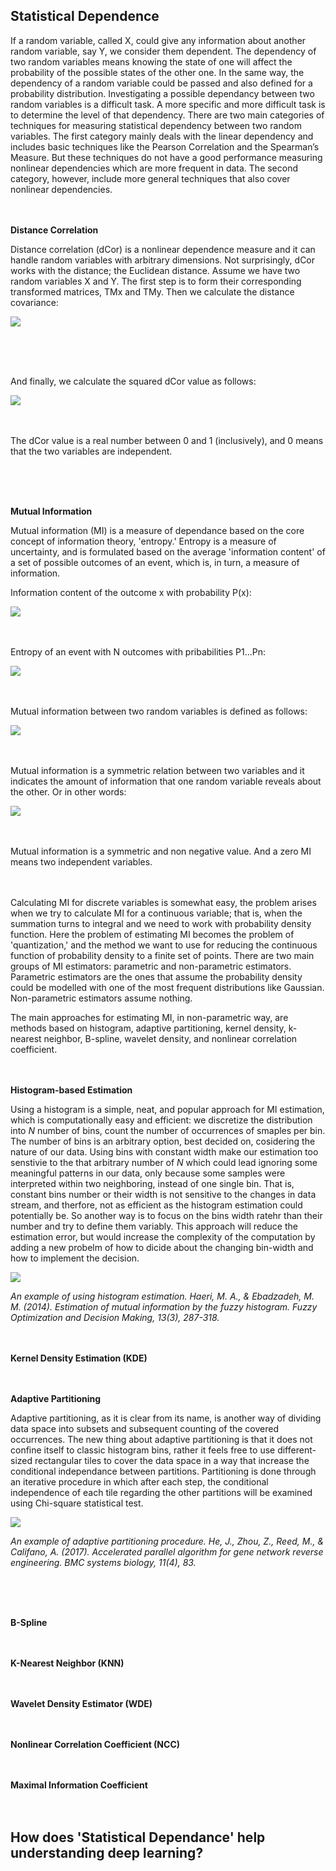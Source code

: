 Statistical Dependence
----------------------
If a random variable, called X, could give any information about another random variable, say Y, we consider them dependent. The dependency of two random variables means knowing the state of one will affect the probability of the possible states of the other one. In the same way, the dependency of a random variable could be passed and also defined for a probability distribution.
Investigating a possible dependancy between two random variables is a difficult task. A more specific and more difficult task is to determine the level of that dependency. There are two main categories of techniques for measuring statistical dependency between two random variables. The first category mainly deals with the linear dependency and includes basic techniques like the Pearson Correlation and the Spearman’s Measure. But these techniques do not have a good performance measuring nonlinear dependencies which are more frequent in data.
The second category, however, include more general techniques that also cover nonlinear dependencies.
</br> 
</br> 
</br> 

**Distance Correlation**

Distance correlation (dCor) is a nonlinear dependence measure and it can handle random variables with arbitrary dimensions. Not surprisingly, dCor works with the distance; the Euclidean distance. Assume we have two random variables X and Y. The first step is to form their corresponding transformed matrices, TMx and TMy. Then we calculate the distance covariance:

![](https://user-images.githubusercontent.com/27868570/51983505-1ad0d280-2499-11e9-9890-bfaf186753c3.png)

</br> 
</br> 
</br> 

And finally, we calculate the squared dCor value as follows:

![](https://user-images.githubusercontent.com/27868570/51983850-0e00ae80-249a-11e9-9751-908f8e677a49.png)
</br> 
</br> 
</br> 

The dCor value is a real number between 0 and 1 (inclusively), and 0 means that the two variables are independent.

</br> 
</br> 
</br> 

**Mutual Information**

Mutual information (MI) is a measure of dependance based on the core concept of information theory, 'entropy.' Entropy is a measure of uncertainty, and is formulated based on the average 'information content' of a set of possible outcomes of an event, which is, in turn, a measure of information.

Information content of the outcome x with probability P(x):

![](https://user-images.githubusercontent.com/27868570/52379671-6c65f800-2a6b-11e9-97b2-0dd7e05b510c.png)
</br> 
</br> 
</br> 

Entropy of an event with N outcomes with pribabilities P1...Pn:

![](https://user-images.githubusercontent.com/27868570/52380294-87396c00-2a6d-11e9-8d82-acba394783db.png)
</br> 
</br> 
</br> 

Mutual information between two random variables is defined as follows:

![](https://user-images.githubusercontent.com/27868570/52519670-42752700-2c5f-11e9-97f6-7630757d8bff.png)
</br> 
</br> 
</br> 

Mutual information is a symmetric relation between two variables and it indicates the amount of information that one random variable reveals about the other. Or in other words:

![](https://user-images.githubusercontent.com/27868570/52527839-a0d9ee00-2ccf-11e9-9d48-e29b53a1f688.png)
</br> 
</br> 
</br> 

Mutual information is a symmetric and non negative value. And a zero MI means two independent variables.
</br> 
</br> 
</br> 
 
Calculating MI for discrete variables is somewhat easy, the problem arises when we try to calculate MI for a continuous variable; that is, when the summation turns to integral and we need to work with probability density function.
Here the problem of estimating MI becomes the problem of 'quantization,' and the method we want to use for reducing the continuous function of probability density to a finite set of points.
There are two main groups of MI estimators: parametric and non-parametric estimators. Parametric estimators are the ones that assume the probability density could be modelled with one of the most frequent distributions like Gaussian. Non-parametric estimators assume nothing.

The main approaches for estimating MI, in non-parametric way, are methods based on histogram, adaptive partitioning, kernel density, k-nearest neighbor, B-spline, wavelet density, and nonlinear correlation coefficient.
</br> 
</br> 
</br> 

**Histogram-based Estimation**

Using a histogram is a simple, neat, and popular approach for MI estimation, which is computationally easy and efficient: we discretize the distribution into *N* number of bins, count the number of occurrences of smaples per bin. The number of bins is an arbitrary option, best decided on, cosidering the nature of our data. Using bins with constant width make our estimation too senstivie to the that arbitrary number of *N* which could lead ignoring some meaningful patterns in our data, only because some samples were interpreted within two neighboring, instead of one single bin. That is, constant bins number or their width is not sensitive to the changes in data stream, and therfore, not as efficient as the histogram estimation could potentially be. So another way is to focus on the bins width ratehr than their number and try to define them variably. This approach will reduce the estimation error, but would increase the complexity of the computation by adding a new probelm of how to dicide about the changing bin-width and how to implement the decision.

![](https://media.springernature.com/original/springer-static/image/art%3A10.1007%2Fs10700-014-9178-0/MediaObjects/10700_2014_9178_Fig10_HTML.gif)

*An example of using histogram estimation. Haeri, M. A., & Ebadzadeh, M. M. (2014). Estimation of mutual information by the fuzzy histogram. Fuzzy Optimization and Decision Making, 13(3), 287-318.*
</br> 
</br> 
</br> 


**Kernel Density Estimation (KDE)**
</br> 
</br> 
</br> 


**Adaptive Partitioning**

Adaptive partitioning, as it is clear from its name, is another way of dividing data space into subsets and subsequent counting of the covered occurrences. The new thing about adaptive partitioning is that it does not confine itself to classic histogram bins, rather it feels free to use different-sized rectangular tiles to cover the data space in a way that increase the conditional independance between partitions. Partitioning is done through an iterative procedure in which after each step, the conditional independence of each tile regarding the other partitions will be examined using Chi-square statistical test.

![](https://media.springernature.com/full/springer-static/image/art%3A10.1186%2Fs12918-017-0458-5/MediaObjects/12918_2017_458_Fig1_HTML.gif)

*An example of adaptive partitioning procedure. He, J., Zhou, Z., Reed, M., & Califano, A. (2017). Accelerated parallel algorithm for gene network reverse engineering. BMC systems biology, 11(4), 83.*

</br> 
</br> 
</br> 


**B-Spline**
</br> 
</br> 
</br> 

**K-Nearest Neighbor (KNN)**
</br> 
</br> 
</br> 

**Wavelet Density Estimator (WDE)**
</br> 
</br> 
</br> 

**Nonlinear Correlation Coefficient (NCC)**
</br> 
</br> 
</br> 



**Maximal Information Coefficient**
</br> 
</br> 
</br> 




How does 'Statistical Dependance' help understanding deep learning?
-------------------------------------------------------------------------------- 

